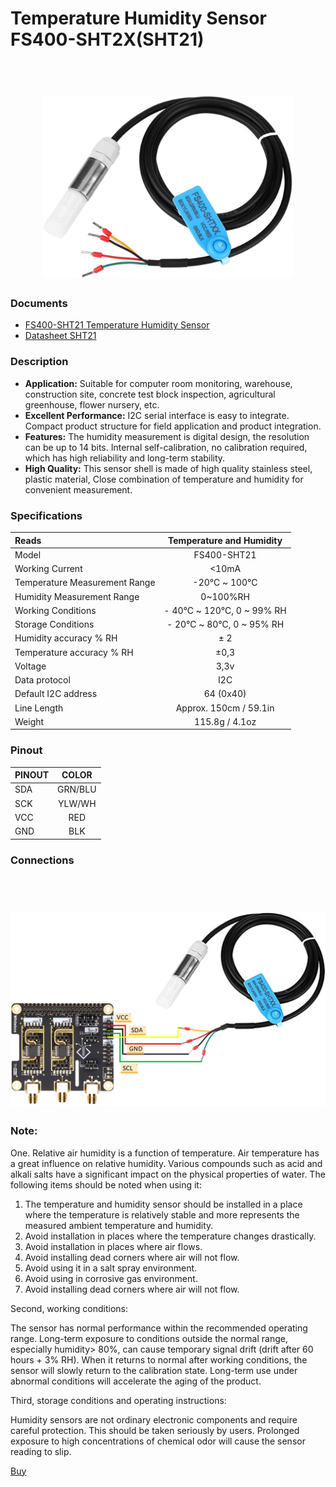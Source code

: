 # Temperature Humidity Sensor FS400-SHT2X(SHT21) 

<h1 align="center">
  <br>
  <img src="./FS400-SHT21.jpg" width="400"></a>
</h1>

### Documents
* [FS400-SHT21 Temperature Humidity Sensor](./FS400-SHT21-Temperature-Humidity-Sensor.pdf)
* [Datasheet SHT21](./datasheet-SHT21.pdf)

### Description

* **Application:** Suitable for computer room monitoring, warehouse, construction site, concrete test block inspection, agricultural greenhouse, flower nursery, etc.
* **Excellent Performance:** I2C serial interface is easy to integrate. Compact product structure for field application and product integration.
* **Features:** The humidity measurement is digital design, the resolution can be up to 14 bits. Internal self-calibration, no calibration required, which has high reliability and long-term stability.
* **High Quality:** This sensor shell is made of high quality stainless steel, plastic material, Close combination of temperature and humidity for convenient measurement.

### Specifications


| Reads                         | Temperature and Humidity |
|:----------------------------- |:------------------------:|
| Model                         |       FS400-SHT21        |
| Working Current               |          <10mA           |
| Temperature Measurement Range |       -20℃ ~ 100℃        |
| Humidity Measurement Range    |         0~100%RH         |
| Working Conditions            | - 40℃ ~ 120℃, 0 ~ 99% RH |
| Storage Conditions            | - 20℃ ~ 80℃, 0 ~ 95% RH  |
| Humidity accuracy % RH        |           ± 2            |
| Temperature accuracy % RH     |           ±0,3           |
| Voltage                       |           3,3v           |
| Data protocol                 |           I2C            |
| Default I2C address           |        64 (0x40)         |
| Line Length                   |  Approx. 150cm / 59.1in  |
| Weight                        |      115.8g / 4.1oz      |

### Pinout

| PINOUT |  COLOR  |
| ------ |:-------:|
| SDA    | GRN/BLU |
| SCK    | YLW/WH  |
| VCC    |   RED   |
| GND    |   BLK   |

### Connections
<h1 align="center">
  <br>
  <img src="./sht21_connection.png" width="800"></a>
</h1>

### Note:

One. Relative air humidity is a function of temperature. Air temperature has a great influence on relative humidity. Various compounds such as acid and alkali salts have a significant impact on the physical properties of water. The following items should be noted when using it:

1. The temperature and humidity sensor should be installed in a place where the temperature is relatively stable and more represents the measured ambient temperature and humidity.
2. Avoid installation in places where the temperature changes drastically.
3. Avoid installation in places where air flows.
4. Avoid installing dead corners where air will not flow.
5. Avoid using it in a salt spray environment.
6. Avoid using in corrosive gas environment.
7. Avoid installing dead corners where air will not flow.

Second, working conditions:

The sensor has normal performance within the recommended operating range. Long-term exposure to conditions outside the normal range, especially humidity> 80%, can cause temporary signal drift (drift after 60 hours + 3% RH). When it returns to normal after working conditions, the sensor will slowly return to the calibration state. Long-term use under abnormal conditions will accelerate the aging of the product.

Third, storage conditions and operating instructions:

Humidity sensors are not ordinary electronic components and require careful protection. This should be taken seriously by users. Prolonged exposure to high concentrations of chemical odor will cause the sensor reading to slip.

[Buy](https://www.amazon.ca/Humidity-Measurement-Temperature-Stainless-FS400-SHT2X/dp/B095HRWDWM/ref=sr_1_21_sspa?dchild=1&keywords=sht20&qid=1622183381&sr=8-21-spons&spLa=ZW5jcnlwdGVkUXVhbGlmaWVyPUEzUjREQU02WElFMFpBJmVuY3J5cHRlZElkPUEwNTQzODE2MlJNTVdRR0tZWVpKSiZlbmNyeXB0ZWRBZElkPUEwOTE0NDI2VFBTQUFRMzg5WFNNJndpZGdldE5hbWU9c3BfbXRmJmFjdGlvbj1jbGlja1JlZGlyZWN0JmRvTm90TG9nQ2xpY2s9dHJ1ZQ&th=1)

